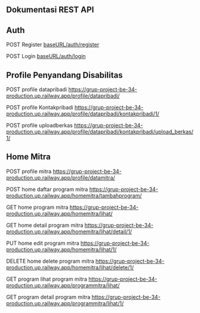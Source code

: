 ## Dokumentasi REST API ##
## Auth ##

POST Register [baseURL/auth/register](https://grup-project-be-34-production.up.railway.app/user/signup/)

POST Login [baseURL/auth/login](https://grup-project-be-34-production.up.railway.app/user/login/)

## Profile Penyandang Disabilitas ##

POST profile datapribadi https://grup-project-be-34-production.up.railway.app/profile/datapribadi/

POST profile Kontakpribadi https://grup-project-be-34-production.up.railway.app/profile/datapribadi/kontakpribadi/1/

POST profile uploadberkas https://grup-project-be-34-production.up.railway.app/profile/datapribadi/kontakpribadi/upload_berkas/1/

## Home Mitra ##

POST profile mitra https://grup-project-be-34-production.up.railway.app/profile/datamitra/

POST home daftar program mitra https://grup-project-be-34-production.up.railway.app/homemitra/tambahprogram/

GET home program mitra https://grup-project-be-34-production.up.railway.app/homemitra/lihat/

GET home detail program mitra https://grup-project-be-34-production.up.railway.app/homemitra/lihat/detail/1/

PUT home edit program mitra https://grup-project-be-34-production.up.railway.app/homemitra/lihat/1/

DELETE home delete program mitra https://grup-project-be-34-production.up.railway.app/homemitra/lihat/delete/1/

GET program lihat program mitra https://grup-project-be-34-production.up.railway.app/programmitra/lihat/

GET program detail program mitra https://grup-project-be-34-production.up.railway.app/programmitra/lihat/1/
